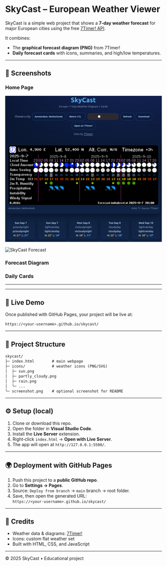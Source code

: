 # SkyCast – European Weather Viewer

SkyCast is a simple web project that shows a **7‑day weather forecast** for major European cities using the free [7Timer! API](https://www.7timer.info/).

It combines:
- The **graphical forecast diagram (PNG)** from 7Timer!
- **Daily forecast cards** with icons, summaries, and high/low temperatures.

---

## 📸 Screenshots

### Home Page
![SkyCast Home](SC/2.png)

![SkyCast Forecast](SC/1.png2)

### Forecast Diagram


### Daily Cards


---

---

## 🚀 Live Demo
Once published with GitHub Pages, your project will be live at:
```
https://<your-username>.github.io/skycast/
```

---

## 📂 Project Structure
```
skycast/
├─ index.html        # main webpage
├─ icons/            # weather icons (PNG/SVG)
│  ├─ sun.png
│  ├─ partly_cloudy.png
│  ├─ rain.png
│  └─ ...
└─ screenshot.png    # optional screenshot for README
```

---

## ⚙️ Setup (local)
1. Clone or download this repo.
2. Open the folder in **Visual Studio Code**.
3. Install the **Live Server** extension.
4. Right‑click `index.html` → **Open with Live Server**.
5. The app will open at `http://127.0.0.1:5500/`.

---

## 🌍 Deployment with GitHub Pages
1. Push this project to a **public GitHub repo**.
2. Go to **Settings → Pages**.
3. Source: `Deploy from branch` → `main` branch → root folder.
4. Save, then open the generated URL:  
   `https://<your-username>.github.io/skycast/`

---

## 🙌 Credits
- Weather data & diagrams: [7Timer!](https://www.7timer.info/)
- Icons: custom flat weather set
- Built with HTML, CSS, and JavaScript

---

© 2025 SkyCast • Educational project
